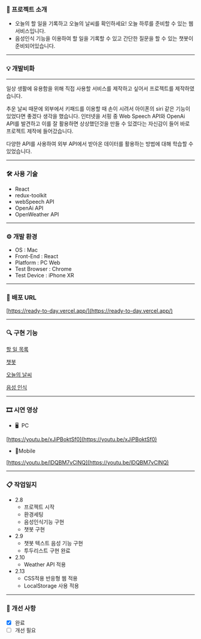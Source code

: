 ### 📃 프로젝트 소개

- 오늘의 할 일을 기록하고 오늘의 날씨를 확인하세요! 오늘 하루를 준비할 수 있는 웹서비스입니다.
- 음성인식 기능을 이용하여 할 일을 기록할 수 있고 간단한  질문을 할 수 있는 챗봇이 준비되어있습니다.

---

### 💡 개발비화

---

일상 생활에 유용함을 위해 직접 사용할 서비스를 제작하고 싶어서 프로젝트를 제작하였습니다.

추운 날씨 때문에 외부에서 키패드를 이용할 때 손이 시려서 아이폰의 siri 같은 기능이 있었다면 좋겠다 생각을 했습니다. 인터넷을 서핑 중 Web Speech API와 OpenAi API를 발견하고 이를 잘 활용하면 상상했던것을 만들 수 있겠다는 자신감이 들어 바로 프로젝트 제작에 들어갔습니다.

다양한 API를 사용하여 외부 API에서 받아온 데이터를 활용하는 방법에 대해 학습할 수 있었습니다.

---

### 🛠 사용 기술

- React
- redux-toolkit
- webSpeech API
- OpenAi API
- OpenWeather API

---

### ⚙ 개발 환경

- OS : Mac
- Front-End : React
- Platform : PC Web
- Test Browser : Chrome
- Test Device : iPhone XR

---

### 🔗 배포 URL

[https://ready-to-day.vercel.app/](https://ready-to-day.vercel.app/)                                                       

---

### 🔍 구현 기능

[할 일 목록](https://www.notion.so/d6fb4c61cc31443e9337e36058298372)

[챗봇](https://www.notion.so/242c706769894c17b81d7cf876b506a4)

[오늘의 날씨](https://www.notion.so/b4060965d17d4976b7019f47c83d04ef)

[음성 인식](https://www.notion.so/e69c0a2ab2624918b3325148cbf35a46)

---

### 🎞 시연 영상

- 🖥  PC

[https://youtu.be/xJiPBoktSf0](https://youtu.be/xJiPBoktSf0)

- 📱Mobile

[https://youtu.be/lDQBM7vClNQ](https://youtu.be/lDQBM7vClNQ)

---

### 📋 작업일지

- 2.8
    - 프로젝트 시작
    - 환경세팅
    - 음성인식기능 구현
    - 챗봇 구현
- 2.9
    - 챗봇 텍스트 음성 기능 구현
    - 투두리스트 구현 완료
- 2.10
    - Weather API 적용
- 2.13
    - CSS적용 반응형 웹 적용
    - LocalStorage 사용 적용

---

### 🔨 개선 사항

- [x]  완료
- [ ]  개선 필요
